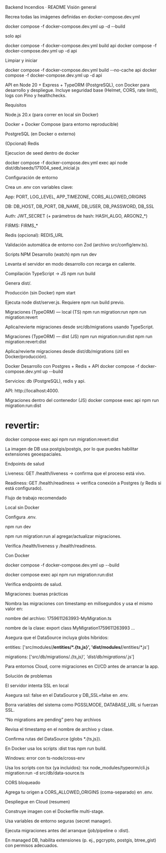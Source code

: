 Backend Incendios · README
Visión general






Recrea todas las imágenes definidas en docker-compose.dev.yml

docker compose -f docker-compose.dev.yml up -d --build

solo api

docker compose -f docker-compose.dev.yml build api
docker compose -f docker-compose.dev.yml up -d api



Limpiar y iniciar

docker compose -f docker-compose.dev.yml build --no-cache api
docker compose -f docker-compose.dev.yml up -d api


API en Node 20 + Express + TypeORM (PostgreSQL), con Docker para desarrollo y despliegue. Incluye seguridad base (Helmet, CORS, rate limit), logs con Pino y healthchecks.

Requisitos

Node.js 20.x (para correr en local sin Docker)

Docker + Docker Compose (para entorno reproducible)

PostgreSQL (en Docker o externo)

(Opcional) Redis

Ejecucion de seed dentro de docker

docker compose -f docker-compose.dev.yml exec api node dist/db/seeds/171004_seed_inicial.js


Configuración de entorno

Crea un .env con variables clave:

App: PORT, LOG_LEVEL, APP_TIMEZONE, CORS_ALLOWED_ORIGINS

DB: DB_HOST, DB_PORT, DB_NAME, DB_USER, DB_PASSWORD, DB_SSL

Auth: JWT_SECRET (+ parámetros de hash: HASH_ALGO, ARGON2_*)

FIRMS: FIRMS_*

Redis (opcional): REDIS_URL

Validación automática de entorno con Zod (archivo src/config/env.ts).

Scripts NPM
Desarrollo (watch)
npm run dev


Levanta el servidor en modo desarrollo con recarga en caliente.

Compilación TypeScript → JS
npm run build


Genera dist/.

Producción (sin Docker)
npm start


Ejecuta node dist/server.js. Requiere npm run build previo.

Migraciones (TypeORM) — local (TS)
npm run migration:run
npm run migration:revert


Aplica/revierte migraciones desde src/db/migrations usando TypeScript.

Migraciones (TypeORM) — dist (JS)
npm run migration:run:dist
npm run migration:revert:dist


Aplica/revierte migraciones desde dist/db/migrations (útil en Docker/producción).

Docker
Desarrollo con Postgres + Redis + API
docker compose -f docker-compose.dev.yml up --build


Servicios: db (PostgreSQL), redis y api.

API: http://localhost:4000.

Migraciones dentro del contenedor (JS)
docker compose exec api npm run migration:run:dist
# revertir:
docker compose exec api npm run migration:revert:dist


La imagen de DB usa postgis/postgis, por lo que puedes habilitar extensiones geoespaciales.

Endpoints de salud

Liveness: GET /health/liveness → confirma que el proceso está vivo.

Readiness: GET /health/readiness → verifica conexión a Postgres (y Redis si está configurado).

Flujo de trabajo recomendado

Local sin Docker

Configura .env.

npm run dev

npm run migration:run al agregar/actualizar migraciones.

Verifica /health/liveness y /health/readiness.

Con Docker

docker compose -f docker-compose.dev.yml up --build

docker compose exec api npm run migration:run:dist

Verifica endpoints de salud.

Migraciones: buenas prácticas

Nombra las migraciones con timestamp en milisegundos y usa el mismo valor en:

nombre del archivo: 1759611263993-MyMigration.ts

nombre de la clase: export class MyMigration1759611263993 ...

Asegura que el DataSource incluya globs híbridos:

entities: ['src/modules/**/entities/*.{ts,js}', 'dist/modules/**/entities/*.js']

migrations: ['src/db/migrations/*.{ts,js}', 'dist/db/migrations/*.js']

Para entornos Cloud, corre migraciones en CI/CD antes de arrancar la app.

Solución de problemas

El servidor intenta SSL en local

Asegura ssl: false en el DataSource y DB_SSL=false en .env.

Borra variables del sistema como PGSSLMODE, DATABASE_URL si fuerzan SSL.

“No migrations are pending” pero hay archivos

Revisa el timestamp en el nombre de archivo y clase.

Confirma rutas del DataSource (globs *.{ts,js}).

En Docker usa los scripts :dist tras npm run build.

Windows: error con ts-node/cross-env

Usa los scripts con tsx (ya incluidos):
tsx node_modules/typeorm/cli.js migration:run -d src/db/data-source.ts

CORS bloqueado

Agrega tu origen a CORS_ALLOWED_ORIGINS (coma-separado) en .env.

Despliegue en Cloud (resumen)

Construye imagen con el Dockerfile multi-stage.

Usa variables de entorno seguras (secret manager).

Ejecuta migraciones antes del arranque (job/pipeline o :dist).

En managed DB, habilita extensiones (p. ej., pgcrypto, postgis, btree_gist) con permisos adecuados.